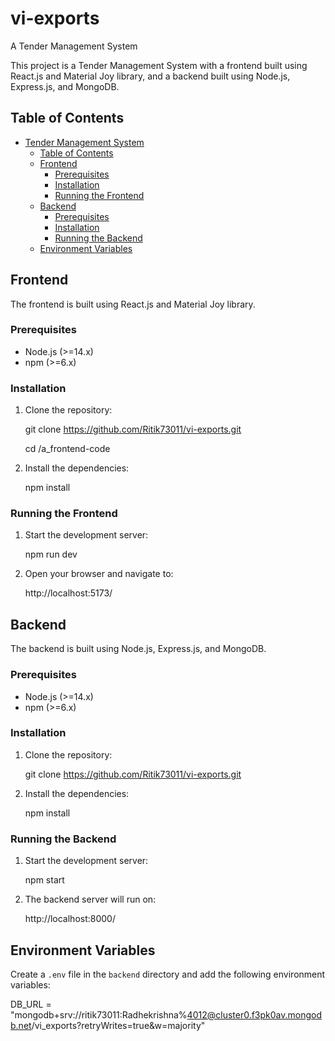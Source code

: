 # vi-exports

A Tender Management System

This project is a Tender Management System with a frontend built using React.js and Material Joy library, and a backend built using Node.js, Express.js, and MongoDB.

## Table of Contents

- [Tender Management System](#tender-management-system)
  - [Table of Contents](#table-of-contents)
  - [Frontend](#frontend)
    - [Prerequisites](#prerequisites)
    - [Installation](#installation)
    - [Running the Frontend](#running-the-frontend)
  - [Backend](#backend)
    - [Prerequisites](#prerequisites-1)
    - [Installation](#installation-1)
    - [Running the Backend](#running-the-backend)
  - [Environment Variables](#environment-variables)

## Frontend

The frontend is built using React.js and Material Joy library.

### Prerequisites

- Node.js (>=14.x)
- npm (>=6.x)

### Installation

1. Clone the repository:

   git clone https://github.com/Ritik73011/vi-exports.git

   cd /a_frontend-code

2. Install the dependencies:

   npm install

### Running the Frontend

1. Start the development server:

   npm run dev

2. Open your browser and navigate to:

   http://localhost:5173/

## Backend

The backend is built using Node.js, Express.js, and MongoDB.

### Prerequisites

- Node.js (>=14.x)
- npm (>=6.x)

### Installation

1. Clone the repository:

   git clone https://github.com/Ritik73011/vi-exports.git

2. Install the dependencies:

   npm install

### Running the Backend

1. Start the development server:

   npm start

2. The backend server will run on:

   http://localhost:8000/

## Environment Variables

Create a `.env` file in the `backend` directory and add the following environment variables:

DB_URL = "mongodb+srv://ritik73011:Radhekrishna%4012@cluster0.f3pk0av.mongodb.net/vi_exports?retryWrites=true&w=majority"
